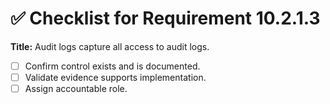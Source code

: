 # ✅ Checklist for Requirement 10.2.1.3

**Title:** Audit logs capture all access to audit logs.

- [ ] Confirm control exists and is documented.
- [ ] Validate evidence supports implementation.
- [ ] Assign accountable role.
